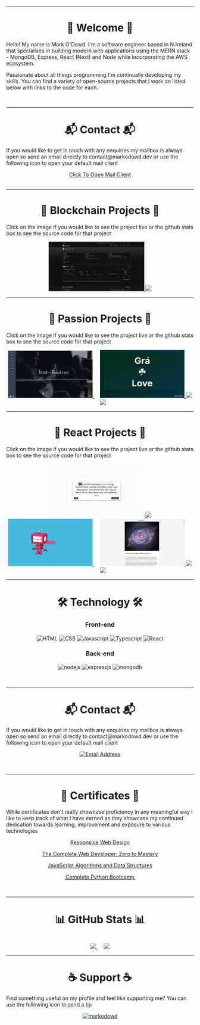 <div align="center">

<hr>

<h1 align="center">👋 Welcome 👋</h1>

<p align="left">Hello! My name is Mark O'Dowd. I'm a software engineer based in N.Ireland that specialises in building modern web applications using the MERN stack - MongoDB, Express, React (Next) and Node while incorporating the AWS ecosystem.</p>

<p align="left">Passionate about all things programming I'm continually developing my skills. You can find a variety of open-source projects that I work on listed below with links to the code for each.</p>

<br />

<hr>

<h1 align="center">📬 Contact 📬</h1>

<p align="left">If you would like to get in touch with any enquiries my mailbox is always open so send an email directly to contact@markodowd.dev or use the following icon to open your default mail client</p>

<a href="mailto:contact@markodowd.dev">
<div width="100%" background="orange">Click To Open Mail Client</div> 
</a>

<br />

<hr>

<h1 align="center">🚀 Blockchain Projects 🚀</h1>

<p align="left">Click on the image if you would like to see the project live or the github stats box to see the source code for that project</p>

<!-- MODToken Image -->
<a href="https://sepolia.etherscan.io/token/0x0b2c57ea7d97fea0100f51e2d261f700b238aa92">
  <img width="51%" src="https://raw.githubusercontent.com/markodowd/markodowd/master/images/erc20-token.jpg" />
</a>
<!-- MODToken Stats -->
<a href="https://github.com/markodowd/MOD-Token">
  <img width="51%" src="https://github-readme-stats-snowy-mu.vercel.app/api/pin/?username=markodowd&repo=MOD-Token&theme=github_dark" />
</a>

<br />

<hr>

<h1 align="center">🚀 Passion Projects 🚀</h1>

<p align="left">Click on the image if you would like to see the project live or the github stats box to see the source code for that project</p>

<!-- Irish Trad Image -->
<a href="https://www.irish-trad.net">
  <img width="45%" src="https://raw.githubusercontent.com/markodowd/markodowd/master/images/irish-trad.net.jpg" />
</a>
&nbsp;&nbsp;&nbsp;
<!-- Daily Irish Twitter/X Bot -->
<a href="http://dailyirish.net/" target="_blank">
  <img width="45%" src="https://raw.githubusercontent.com/markodowd/markodowd/master/images/daily-irish.jpg" />
</a>

<!-- Irish Trad Stats -->
<a href="https://github.com/Irish-Trad/Irish-Trad-Client">
  <img width="45%" src="https://github-readme-stats-snowy-mu.vercel.app/api/pin/?username=Irish-Trad&repo=Irish-Trad-Client&theme=github_dark" />
</a>
&nbsp;&nbsp;&nbsp;
<!-- Daily Irish Twitter/X Stats -->
<a href="https://github.com/markodowd/daily-irish">
  <img width="45%" src="https://github-readme-stats-snowy-mu.vercel.app/api/pin/?username=markodowd&repo=daily-irish&theme=github_dark" />
</a>

<hr>

<h1 align="center">🚀 React Projects 🚀</h1>

<p align="left">Click on the image if you would like to see the project live or the github stats box to see the source code for that project</p>

<!-- Quote Generator Image -->
<a href="https://markodowd.github.io/REACT-quote-generator/">
  <img width="51%" src="https://raw.githubusercontent.com/markodowd/markodowd/master/images/REACT-quote-generator.jpg" />
</a>

<!-- Quote Generator Stats -->
<a href="https://github.com/markodowd/REACT-quote-generator">
  <img width="51%" src="https://github-readme-stats-snowy-mu.vercel.app/api/pin/?username=markodowd&repo=REACT-quote-generator&theme=github_dark" />
</a>

<br/>

<!-- Text to Speech Image -->
<a href="https://markodowd.github.io/REACT-text-to-speech/">
  <img width="45%" src="https://raw.githubusercontent.com/markodowd/markodowd/master/images/REACT-text-to-speech.jpg" />
</a>
&nbsp;&nbsp;&nbsp;
<!-- NASA Picture Of The Day Image -->
<a href="https://markodowd.github.io/PREACT-NASA-picture-of-the-day/">
  <img width="45%" src="https://raw.githubusercontent.com/markodowd/markodowd/master/images/NASA-picture-of-the-day.jpg" />
</a>

<!-- Text to Speech Stats -->
<a href="https://github.com/markodowd/REACT-text-to-speech">
  <img width="45%" src="https://github-readme-stats-snowy-mu.vercel.app/api/pin/?username=markodowd&repo=REACT-text-to-speech&theme=github_dark" />
</a>
&nbsp;&nbsp;&nbsp;
<!-- NASA Picture Of The Day Stats -->
<a href="https://github.com/markodowd/PREACT-NASA-picture-of-the-day/">
  <img width="45%" src="https://github-readme-stats-snowy-mu.vercel.app/api/pin/?username=markodowd&repo=PREACT-NASA-picture-of-the-day&theme=github_dark" />
</a>

<br/>

<hr>

<h1 align="center">🛠️ Technology 🛠️</h1>
  <h3 align="center"> Front-end </h3>
    <p>  
      <img align="center" alt="HTML" src="https://img.shields.io/badge/HTML5-E34F26?style=for-the-badge&logo=html5&logoColor=white">
      <img align="center" alt="CSS" src="https://img.shields.io/badge/CSS3-1572B6?style=for-the-badge&logo=css3&logoColor=white">
      <img align="center" alt="Javascript" src="https://img.shields.io/badge/JavaScript-323330?style=for-the-badge&logo=javascript&logoColor=F7DF1E">
      <img align="center" alt="Typescript" src="https://img.shields.io/badge/TypeScript-007ACC?style=for-the-badge&logo=typescript&logoColor=white">
      <img align="center" alt="React" src="https://img.shields.io/badge/React-20232A?style=for-the-badge&logo=react&logoColor=61DAFB">
    </p>

  <h3 align="center"> Back-end </h3>
    <p> 
      <img align="center" alt="nodejs" src="https://img.shields.io/badge/Node.js-339933?style=for-the-badge&logo=nodedotjs&logoColor=white">
      <img align="center" alt="expressjs" src="https://img.shields.io/badge/Express.js-000000?style=for-the-badge&logo=express&logoColor=white">
      <img align="center" alt="mongodb" src="https://img.shields.io/badge/MongoDB-white?style=for-the-badge&logo=mongodb&logoColor=4EA94B">
    </p>

<br/>

<hr>

<h1 align="center">📬 Contact 📬</h1>

<p align="left">If you would like to get in touch with any enquiries my mailbox is always open so send an email directly to contact@markodowd.dev or use the following icon to open your default mail client</p>

<a href="mailto:contact@markodowd.dev"><img src="https://img.shields.io/badge/Send%20Email%20-D14836?logo=gmail&logoColor=white" alt="Email Address"></a>

<br/>

<hr>

<h1 align="center">🏅 Certificates 🏅</h1>

<p align="left">While certificates don't really showcase proficiency in any meaningful way I like to keep track of what I have earned as they showcase my continued dedication towards learning, improvement and exposure to various technologies</p>

<a href="https://www.freecodecamp.org/certification/itsmarkodowd/responsive-web-design"> Responsive Web Design</a>

<a href="https://www.udemy.com/certificate/UC-WVK3IS1Q/"> The Complete Web Developer: Zero to Mastery</a>

<a href="https://www.freecodecamp.org/certification/itsmarkodowd/javascript-algorithms-and-data-structures">JavaScript Algorithms and Data Structures</a>

<a href="https://www.udemy.com/certificate/UC-AFD7QAM9/">Complete Python Bootcamp</a>

<br/>

<hr>

<h1 align="center">📊 GitHub Stats 📊</h1>

<br />

<a href="https://github.com/markodowd">
  <img height="180em" src="https://github-readme-stats.vercel.app/api?username=markodowd&show_icons=true&theme=github_dark&include_all_commits=true&count_private=true&hide_rank=true"/>
</a>
&nbsp;&nbsp;&nbsp;
<a href="https://github.com/markodowd">
  <img height="180em" src="https://github-readme-stats-snowy-mu.vercel.app/api/top-langs/?username=markodowd&layout=compact&langs_count=8&theme=github_dark&hide=liquid&exclude_repo=PyCheckiO&include_private=true&include_forks=true"/>
</a>

<br/>

<hr>

<h1 align="center">☕ Support ☕</h1>

<p align="left">Find something useful on my profile and feel like supporting me? You can use the following icon to send a tip</p>

<p align="center"><a href="https://www.buymeacoffee.com/markodowd"> <img src="https://cdn.buymeacoffee.com/buttons/v2/default-yellow.png" height="50" width="210" alt="markodowd" /></a></p>

</div>
